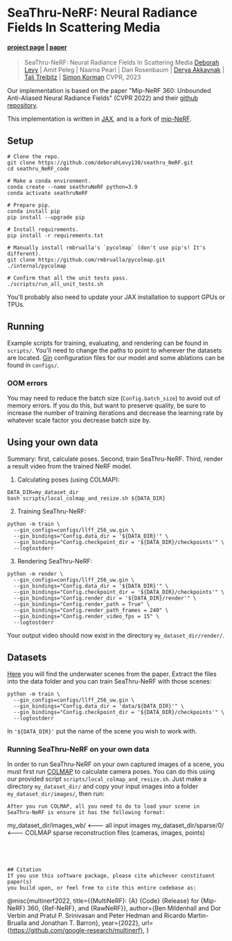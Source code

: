 # SeaThru-NeRF: Neural Radiance Fields In Scattering Media

#### [project page](https://sea-thru-nerf.github.io/) | [paper](https://openaccess.thecvf.com/content/CVPR2023/papers/Levy_SeaThru-NeRF_Neural_Radiance_Fields_in_Scattering_Media_CVPR_2023_paper.pdf)

> SeaThru-NeRF: Neural Radiance Fields In Scattering Media
> [Deborah Levy](mailto:dlrun14@gmail.com) | Amit Peleg | Naama Pearl | Dan Rosenbaum | [Derya Akkaynak](https://www.deryaakkaynak.com/) | [Tali Treibitz](https://www.viseaon.haifa.ac.il/) | [Simon Korman](https://www.cs.haifa.ac.il/~skorman/)
> CVPR, 2023


Our implementation is based on the paper "Mip-NeRF 360: Unbounded Anti-Aliased Neural Radiance Fields" (CVPR 2022) and their [github repository](https://github.com/google-research/multinerf).


This implementation is written in [JAX](https://github.com/google/jax), and
is a fork of [mip-NeRF](https://github.com/google/mipnerf).

## Setup

```
# Clone the repo.
git clone https://github.com/deborahLevy130/seathru_NeRF.git
cd seathru_NeRF_code

# Make a conda environment.
conda create --name seathruNeRF python=3.9
conda activate seathruNeRF

# Prepare pip.
conda install pip
pip install --upgrade pip

# Install requirements.
pip install -r requirements.txt

# Manually install rmbrualla's `pycolmap` (don't use pip's! It's different).
git clone https://github.com/rmbrualla/pycolmap.git ./internal/pycolmap

# Confirm that all the unit tests pass.
./scripts/run_all_unit_tests.sh
```
You'll probably also need to update your JAX installation to support GPUs or TPUs.

## Running

Example scripts for training, evaluating, and rendering can be found in
`scripts/`. You'll need to change the paths to point to wherever the datasets
are located. [Gin](https://github.com/google/gin-config) configuration files
for our model and some ablations can be found in `configs/`.


### OOM errors

You may need to reduce the batch size (`Config.batch_size`) to avoid out of memory
errors. If you do this, but want to preserve quality, be sure to increase the number
of training iterations and decrease the learning rate by whatever scale factor you
decrease batch size by.

## Using your own data

Summary: first, calculate poses. Second, train SeaThru-NeRF. Third, render a result video from the trained NeRF model.

1. Calculating poses (using COLMAP):
```
DATA_DIR=my_dataset_dir
bash scripts/local_colmap_and_resize.sh ${DATA_DIR}
```
2. Training SeaThru-NeRF:
```
python -m train \
  --gin_configs=configs/llff_256_uw.gin \
  --gin_bindings="Config.data_dir = '${DATA_DIR}'" \
  --gin_bindings="Config.checkpoint_dir = '${DATA_DIR}/checkpoints'" \
  --logtostderr
```
3. Rendering SeaThru-NeRF:
```
python -m render \
  --gin_configs=configs/llff_256_uw.gin \
  --gin_bindings="Config.data_dir = '${DATA_DIR}'" \
  --gin_bindings="Config.checkpoint_dir = '${DATA_DIR}/checkpoints'" \
  --gin_bindings="Config.render_dir = '${DATA_DIR}/render'" \
  --gin_bindings="Config.render_path = True" \
  --gin_bindings="Config.render_path_frames = 240" \
  --gin_bindings="Config.render_video_fps = 15" \
  --logtostderr
```
Your output video should now exist in the directory `my_dataset_dir/render/`.

## Datasets

[Here](https://drive.google.com/uc?export=download&id=1RzojBFvBWjUUhuJb95xJPSNP3nJwZWaT) you will find the underwater scenes from the paper.
Extract the files into the data folder and you can train SeaThru-NeRF with those scenes:
```
python -m train \
  --gin_configs=configs/llff_256_uw.gin \
  --gin_bindings="Config.data_dir = 'data/${DATA_DIR}'" \
  --gin_bindings="Config.checkpoint_dir = '${DATA_DIR}/checkpoints'" \
  --logtostderr
```

In ```'${DATA_DIR}'``` put the name of the scene you wish to work with. 

### Running SeaThru-NeRF on your own data

In order to run SeaThru-NeRF on your own captured images of a scene, you must first run [COLMAP](https://colmap.github.io/install.html) to calculate camera poses. You can do this using our provided script `scripts/local_colmap_and_resize.sh`. Just make a directory `my_dataset_dir/` and copy your input images into a folder `my_dataset_dir/images/`, then run:

```
After you run COLMAP, all you need to do to load your scene in SeaThru-NeRF is ensure it has the following format:
```
my_dataset_dir/images_wb/    <--- all input images
my_dataset_dir/sparse/0/  <--- COLMAP sparse reconstruction files (cameras, images, points)
```




## Citation
If you use this software package, please cite whichever constituent paper(s)
you build upon, or feel free to cite this entire codebase as:

```
@misc{multinerf2022,
      title={{MultiNeRF}: {A} {Code} {Release} for {Mip-NeRF} 360, {Ref-NeRF}, and {RawNeRF}},
      author={Ben Mildenhall and Dor Verbin and Pratul P. Srinivasan and Peter Hedman and Ricardo Martin-Brualla and Jonathan T. Barron},
      year={2022},
      url={https://github.com/google-research/multinerf},
}
```
